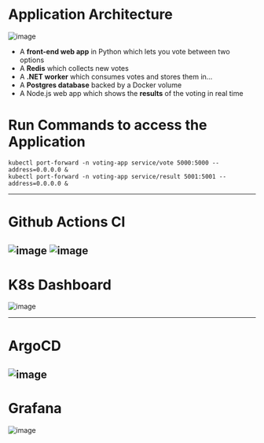 # Application Architecture
![image](https://github.com/user-attachments/assets/f61d7249-d56c-4cbf-91a5-760114dd0452)

- A **front-end web app** in Python which lets you vote between two options
- A **Redis** which collects new votes
- A **.NET worker** which consumes votes and stores them in…
- A **Postgres database** backed by a Docker volume
- A Node.js web app which shows the **results** of the voting in real time

# Run Commands to access the Application
```
kubectl port-forward -n voting-app service/vote 5000:5000 --address=0.0.0.0 &
kubectl port-forward -n voting-app service/result 5001:5001 --address=0.0.0.0 &
```
---
# Github Actions CI
![image](https://github.com/user-attachments/assets/3e4633ad-c90e-49c8-ab7d-dc8dd76f9164)
![image](https://github.com/user-attachments/assets/3f6a12bc-903f-4648-8f97-e08b9b5ac8df)
---
# K8s Dashboard
![image](https://github.com/user-attachments/assets/bac8960e-fc77-4cc4-a850-910dd0783c19)


---
# ArgoCD
![image](https://github.com/user-attachments/assets/66e48984-1894-4726-b96a-2f76fccd812e)
---
# Grafana
![image](https://github.com/user-attachments/assets/de743eea-ed16-4e03-9b28-f13194384d7e)



